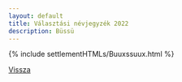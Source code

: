```yaml
---
layout: default
title: Választási névjegyzék 2022
description: Büssü
---
```


{% include settlementHTMLs/Buuxssuux.html %}

[Vissza](./)